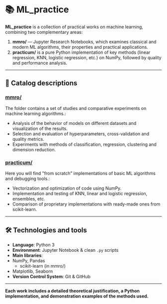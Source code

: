# 📚 ML_practice

**ML_practice** is a collection of practical works on machine learning, combining two complementary areas:

1. **mmro/** — Jupyter Research Notebooks, which examines classical and modern ML algorithms, their properties and practical applications.  
2. **practicum/** is a pure Python implementation of key methods (linear regression, KNN, logistic regression, etc.) on NumPy, followed by quality and performance analysis.

---

## 🚀 Catalog descriptions

### [mmro/](mmro/)  
The folder contains a set of studies and comparative experiments on machine learning algorithms.:  
- Analysis of the behavior of models on different datasets and visualization of the results.  
- Selection and evaluation of hyperparameters, cross-validation and quality metrics.  
- Experiments with methods of classification, regression, clustering and dimension reduction.

### [practicum/](practicum/)  
Here you will find "from scratch" implementations of basic ML algorithms and debugging tools.:  
- Vectorization and optimization of code using NumPy.  
- Implementation and testing of KNN, linear and logistic regression, ensembles, etc.
- Comparison of proprietary implementations with ready-made ones from scikit-learn.

---

## 🛠️ Technologies and tools

- **Language**: Python 3  
- **Environment**: Jupyter Notebook & clean `.py` scripts  
- **Main libraries**:
- NumPy, Pandas  
  - scikit-learn (in mmro/)
- Matplotlib, Seaborn  
- **Version Control System**: Git & GitHub  

---

**Each work includes a detailed theoretical justification, a Python implementation, and demonstration examples of the methods used.**
